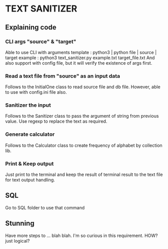 # TEXT SANITIZER

## Explaining code

### CLI args "source" & "target"
Able to use CLI with arguments 
template : python3 | python file | source | target
example : python3 text_sanitizer.py example.txt target_file.txt
And also support with config file, but it will verify the existence of args first.

### Read a text file from "source" as an input data
Follows to the InitialOne class to read source file and db file.
However, able to use with config.ini file also.

### Sanitizer the input
Follows to the Sanitizer class to pass the argument of string from previous value.
Use regexp to replace the text as required.

### Generate calculator
Follows to the Calculator class to create frequency of alphabet by collection lib.

### Print & Keep output
Just print to the terminal and keep the result of terminal result to the text file for text output handling.

## SQL
Go to SQL folder to use that command

## Stunning
Have more steps to ... blah blah. I'm so curious in this requirement. HOW? just logical?


